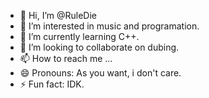 - 👋 Hi, I’m @RuleDie
- 👀 I’m interested in music and programation.
- 🌱 I’m currently learning C++.
- 💞️ I’m looking to collaborate on dubing.
- 📫 How to reach me ...
- 😄 Pronouns: As you want, i don't care.
- ⚡ Fun fact: IDK.

<!---
RRC-Rudie is a ✨ special ✨ repository because its `README.md` (this file) appears on your GitHub profile.
You can click the Preview link to take a look at your changes.
--->
